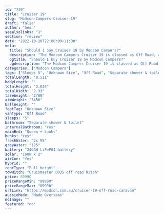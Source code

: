 ```yaml
---
id: "739"
title: "Cruiser 19"
slug: "Modcon-Campers-Cruiser-19"
draft: "false"
author: "Sean"
seealsolinks: "1"
section: "review"
date: "2022-10-10T22:00:09+11:00"
meta:
  title: "Should I buy Cruiser 19 by Modcon Campers?"
  description: "The Modcon Campers Cruiser 19 is classed as Off Road, and sleeps 5 people. It is Made Overseas and comes in at Unknown Size. It generally has Separate shower & toilet."
  ogtitle: "Should I buy Cruiser 19 by Modcon Campers?"
  ogdescription: "The Modcon Campers Cruiser 19 is classed as Off Road, and sleeps 5 people. It is Made Overseas and comes in at Unknown Size. It generally has Separate shower & toilet."
categories: ["Modcon Campers"]
tags: ["Sleeps 5", "Unknown Size", "Off Road", "Separate shower & toilet", "Full height", "80 - 100k", "Made Overseas"]
totalLength: "8.511"
bodyLength: ""
totalHeight: "3.034"
totalWidth: "2.33"
tareWeight: "2700"
atmWeight: "3450"
ballWeight: ""
footTag: "Unknown Size"
vanType: "Off Road"
sleeps: "5"
bathroom: "Separate shower & toilet"
internalBathroom: "Yes"
mainBed: "Queen + bunks"
bunks: "Yes"
freshWater: "2x 95"
greyWater: "125"
battery: "240AH LiFePO4 battery"
solar: "100W x 2"
airCon: "Yes"
hybrid: ""
roofType: "Full height"
towHitch: "Cruismaster DO35 off road hitch"
price: 89990
priceRangeMin: "89990"
priceRangeMax: "89990"
urlLink: "https://modcon.com.au/cruiser-19-off-road-caravan"
aussieMade: "Made Overseas"
noImage: ""
featured: "no"
---
```

